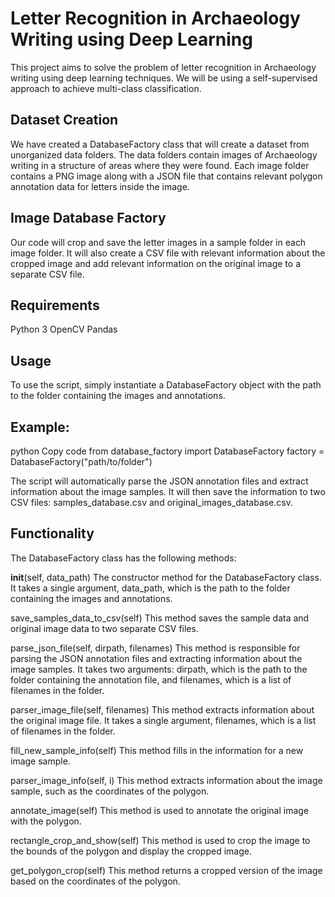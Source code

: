 # Letter Recognition in Archaeology Writing using Deep Learning

This project aims to solve the problem of letter recognition in Archaeology writing using deep learning techniques. We will be using a self-supervised approach to achieve multi-class classification.

## Dataset Creation
We have created a DatabaseFactory class that will create a dataset from unorganized data folders. The data folders contain images of Archaeology writing in a structure of areas where they were found. Each image folder contains a PNG image along with a JSON file that contains relevant polygon annotation data for letters inside the image.


## Image Database Factory
Our code will crop and save the letter images in a sample folder in each image folder. It will also create a CSV file with relevant information about the cropped image and add relevant information on the original image to a separate CSV file.

## Requirements
Python 3
OpenCV
Pandas

## Usage
To use the script, simply instantiate a DatabaseFactory object with the path to the folder containing the images and annotations. 

## Example:
python
Copy code
from database_factory import DatabaseFactory
factory = DatabaseFactory("path/to/folder")

The script will automatically parse the JSON annotation files and extract information about the image samples. It will then save the information to two CSV files: 
samples_database.csv and original_images_database.csv.

## Functionality
The DatabaseFactory class has the following methods:

__init__(self, data_path)
The constructor method for the DatabaseFactory class. It takes a single argument, data_path, which is the path to the folder containing the images and annotations.

save_samples_data_to_csv(self)
This method saves the sample data and original image data to two separate CSV files.

parse_json_file(self, dirpath, filenames)
This method is responsible for parsing the JSON annotation files and extracting information about the image samples. It takes two arguments: dirpath, which is the path to the folder containing the annotation file, and filenames, which is a list of filenames in the folder.

parser_image_file(self, filenames)
This method extracts information about the original image file. It takes a single argument, filenames, which is a list of filenames in the folder.

fill_new_sample_info(self)
This method fills in the information for a new image sample.

parser_image_info(self, i)
This method extracts information about the image sample, such as the coordinates of the polygon.

annotate_image(self)
This method is used to annotate the original image with the polygon.

rectangle_crop_and_show(self)
This method is used to crop the image to the bounds of the polygon and display the cropped image.

get_polygon_crop(self)
This method returns a cropped version of the image based on the coordinates of the polygon.

